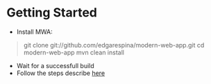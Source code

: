 # Getting Started
* Install MWA:
 > git clone git://github.com/edgarespina/modern-web-app.git
 > cd modern-web-app
 > mvn clean install
* Wait for a successfull build
* Follow the steps describe [here](https://github.com/edgarespina/jugar/wiki/Getting-Started)